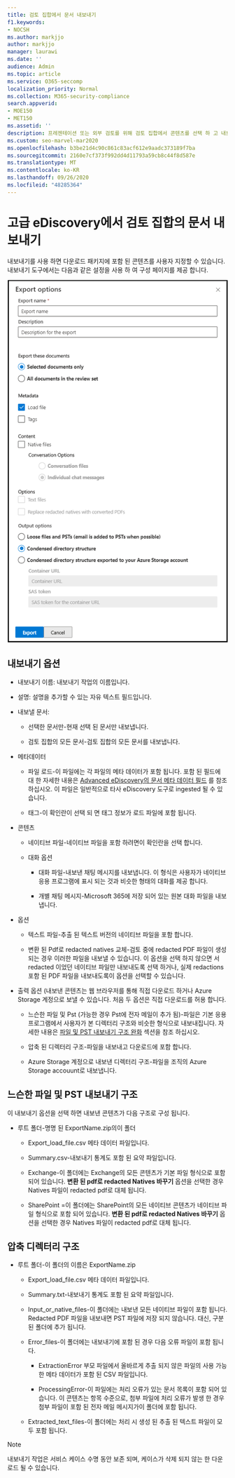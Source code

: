 ```yaml
---
title: 검토 집합에서 문서 내보내기
f1.keywords:
- NOCSH
ms.author: markjjo
author: markjjo
manager: laurawi
ms.date: ''
audience: Admin
ms.topic: article
ms.service: O365-seccomp
localization_priority: Normal
ms.collection: M365-security-compliance
search.appverid:
- MOE150
- MET150
ms.assetid: ''
description: 프레젠테이션 또는 외부 검토를 위해 검토 집합에서 콘텐츠를 선택 하 고 내보내는 방법에 대해 알아봅니다.
ms.custom: seo-marvel-mar2020
ms.openlocfilehash: b3be21d4c90c861c83acf612e9aadc373189f7ba
ms.sourcegitcommit: 2160e7cf373f992dd4d11793a59cb8c44f8d587e
ms.translationtype: MT
ms.contentlocale: ko-KR
ms.lasthandoff: 09/26/2020
ms.locfileid: "48285364"
---
```

# <a name="export-documents-from-a-review-set-in-advanced-ediscovery"></a>고급 eDiscovery에서 검토 집합의 문서 내보내기

내보내기를 사용 하면 다운로드 패키지에 포함 된 콘텐츠를 사용자 지정할 수 있습니다. 내보내기 도구에서는 다음과 같은 설정을 사용 하 여 구성 페이지를 제공 합니다.

![검토 집합에서 항목을 내보내기 위한 옵션](../media/bcfc72c7-4a01-4697-9e16-2965b7f04fdb.png)

## <a name="export-options"></a>내보내기 옵션

- 내보내기 이름: 내보내기 작업의 이름입니다.

- 설명: 설명을 추가할 수 있는 자유 텍스트 필드입니다.

- 내보낼 문서:

  - 선택한 문서만-현재 선택 된 문서만 내보냅니다.
  
  - 검토 집합의 모든 문서-검토 집합의 모든 문서를 내보냅니다.

- 메타데이터
  
  - 파일 로드-이 파일에는 각 파일의 메타 데이터가 포함 됩니다. 포함 된 필드에 대 한 자세한 내용은 [Advanced eDiscovery의 문서 메타 데이터 필드](document-metadata-fields-in-Advanced-eDiscovery.md) 를 참조 하십시오. 이 파일은 일반적으로 타사 eDiscovery 도구로 ingested 될 수 있습니다.
  
  - 태그-이 확인란이 선택 되 면 태그 정보가 로드 파일에 포함 됩니다.

- 콘텐츠
  
  - 네이티브 파일-네이티브 파일을 포함 하려면이 확인란을 선택 합니다.
  
  - 대화 옵션
    
    - 대화 파일-내보낸 채팅 메시지를 내보냅니다. 이 형식은 사용자가 네이티브 응용 프로그램에 표시 되는 것과 비슷한 형태의 대화를 제공 합니다.
    
    - 개별 채팅 메시지-Microsoft 365에 저장 되어 있는 원본 대화 파일을 내보냅니다.

- 옵션

  - 텍스트 파일-추출 된 텍스트 버전의 네이티브 파일을 포함 합니다.
  
  - 변환 된 Pdf로 redacted natives 교체-검토 중에 redacted PDF 파일이 생성 되는 경우 이러한 파일을 내보낼 수 있습니다. 이 옵션을 선택 하지 않으면 서 redacted 이었던 네이티브 파일만 내보내도록 선택 하거나, 실제 redactions 포함 된 PDF 파일을 내보내도록이 옵션을 선택할 수 있습니다.

- 출력 옵션 (내보낸 콘텐츠는 웹 브라우저를 통해 직접 다운로드 하거나 Azure Storage 계정으로 보낼 수 있습니다. 처음 두 옵션은 직접 다운로드를 허용 합니다.
  
  - 느슨한 파일 및 Pst (가능한 경우 Pst에 전자 메일이 추가 됨)-파일은 기본 응용 프로그램에서 사용자가 본 디렉터리 구조와 비슷한 형식으로 내보내집니다.  자세한 내용은 [파일 및 PST 내보내기 구조 완화](#loose-files-and-pst-export-structure) 섹션을 참조 하십시오.
  
  - 압축 된 디렉터리 구조-파일을 내보내고 다운로드에 포함 합니다.
  
  - Azure Storage 계정으로 내보낸 디렉터리 구조-파일을 조직의 Azure Storage accouunt로 내보냅니다.

## <a name="loose-files-and-pst-export-structure"></a>느슨한 파일 및 PST 내보내기 구조

이 내보내기 옵션을 선택 하면 내보낸 콘텐츠가 다음 구조로 구성 됩니다.

- 루트 폴더-명명 된 ExportName.zip의이 폴더
  
  - Export_load_file.csv 메타 데이터 파일입니다.
  
  - Summary.csv-내보내기 통계도 포함 된 요약 파일입니다.
  
  - Exchange-이 폴더에는 Exchange의 모든 콘텐츠가 기본 파일 형식으로 포함 되어 있습니다. **변환 된 pdf로 redacted Natives 바꾸기** 옵션을 선택한 경우 Natives 파일이 redacted pdf로 대체 됩니다.
  
  - SharePoint =이 폴더에는 SharePoint의 모든 네이티브 콘텐츠가 네이티브 파일 형식으로 포함 되어 있습니다. **변환 된 pdf로 redacted Natives 바꾸기** 옵션을 선택한 경우 Natives 파일이 redacted pdf로 대체 됩니다.

## <a name="condensed-directory-structure"></a>압축 디렉터리 구조

- 루트 폴더-이 폴더의 이름은 ExportName.zip
  
  - Export_load_file.csv 메타 데이터 파일입니다.
  
  - Summary.txt-내보내기 통계도 포함 된 요약 파일입니다.
  
  - Input_or_native_files-이 폴더에는 내보낸 모든 네이티브 파일이 포함 됩니다. Redacted PDF 파일을 내보내면 PST 파일에 저장 되지 않습니다. 대신, 구분 된 폴더에 추가 됩니다.
  
  - Error_files-이 폴더에는 내보내기에 포함 된 경우 다음 오류 파일이 포함 됩니다.
    
    - ExtractionError 부모 파일에서 올바르게 추출 되지 않은 파일의 사용 가능한 메타 데이터가 포함 된 CSV 파일입니다.
    
    - ProcessingError-이 파일에는 처리 오류가 있는 문서 목록이 포함 되어 있습니다. 이 콘텐츠는 항목 수준으로, 첨부 파일에 처리 오류가 발생 한 경우 첨부 파일이 포함 된 전자 메일 메시지가이 폴더에 포함 됩니다.
  
  - Extracted_text_files-이 폴더에는 처리 시 생성 된 추출 된 텍스트 파일이 모두 포함 됩니다.

> [!NOTE]
> 내보내기 작업은 서비스 케이스 수명 동안 보존 되며, 케이스가 삭제 되지 않는 한 다운로드 될 수 있습니다.
